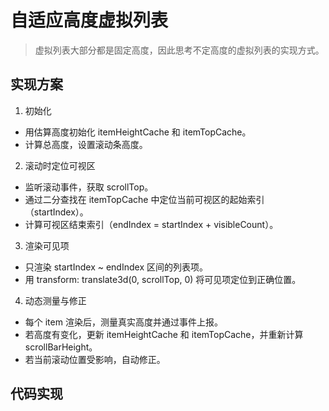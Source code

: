 # 自适应高度虚拟列表

> 虚拟列表大部分都是固定高度，因此思考不定高度的虚拟列表的实现方式。

## 实现方案

1. 初始化

- 用估算高度初始化 itemHeightCache 和 itemTopCache。
- 计算总高度，设置滚动条高度。

2. 滚动时定位可视区

- 监听滚动事件，获取 scrollTop。
- 通过二分查找在 itemTopCache 中定位当前可视区的起始索引（startIndex）。
- 计算可视区结束索引（endIndex = startIndex + visibleCount）。

3. 渲染可见项

- 只渲染 startIndex ~ endIndex 区间的列表项。
- 用 transform: translate3d(0, scrollTop, 0) 将可见项定位到正确位置。

4. 动态测量与修正

- 每个 item 渲染后，测量真实高度并通过事件上报。
- 若高度有变化，更新 itemHeightCache 和 itemTopCache，并重新计算 scrollBarHeight。
- 若当前滚动位置受影响，自动修正。

## 代码实现

<script setup>
    import AutoSizeVirtualList from './components/AutoSizeVirtualList.vue'
</script>
<preview :article-name="'vue-article'" :comp-name="'AutoSizeVirtualList'">
    <AutoSizeVirtualList />
</preview>

